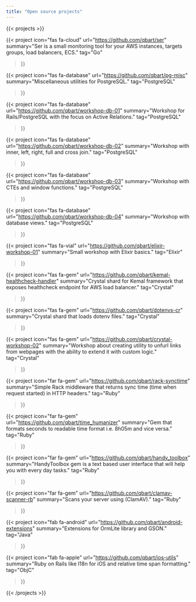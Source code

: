 ```yaml
---
title: "Open source projects"
---
```


{{< projects >}}

{{< project
    icon="fas fa-cloud"
    url="https://github.com/qbart/ser"
    summary="Ser is a small monitoring tool for your AWS instances, targets groups, load balancers, ECS."
    tag="Go"
>}}


{{< project
    icon="fas fa-database"
    url="https://github.com/qbart/pg-misc"
    summary="Miscellaneous utilities for PostgreSQL."
    tag="PostgreSQL"
>}}

{{< project
    icon="fas fa-database"
    url="https://github.com/qbart/workshop-db-01"
    summary="Workshop for Rails/PostgreSQL with the focus on Active Relations."
    tag="PostgreSQL"
>}}

{{< project
    icon="fas fa-database"
    url="https://github.com/qbart/workshop-db-02"
    summary="Workshop with inner, left, right, full and cross join."
    tag="PostgreSQL"
>}}

{{< project
    icon="fas fa-database"
    url="https://github.com/qbart/workshop-db-03"
    summary="Workshop with CTEs and window functions."
    tag="PostgreSQL"
>}}

{{< project
    icon="fas fa-database"
    url="https://github.com/qbart/workshop-db-04"
    summary="Workshop with database views."
    tag="PostgreSQL"
>}}

{{< project
    icon="fas fa-vial"
    url="https://github.com/qbart/elixir-workshop-01"
    summary="Small workshop with Elixir basics."
    tag="Elixir"
>}}

{{< project
    icon="fas fa-gem"
    url="https://github.com/qbart/kemal-healthcheck-handler"
    summary="Crystal shard for Kemal framework that exposes healthcheck endpoint for AWS load balancer."
    tag="Crystal"
>}}

{{< project
    icon="fas fa-gem"
    url="https://github.com/qbart/dotenvs-cr"
    summary="Crystal shard that loads dotenv files."
    tag="Crystal"
>}}

{{< project
    icon="fas fa-gem"
    url="https://github.com/qbart/crystal-workshop-02"
    summary="Workshop about creating utility to unfurl links from webpages with the ability to extend it with custom logic."
    tag="Crystal"
>}}

{{< project
    icon="far fa-gem"
    url="https://github.com/qbart/rack-synctime"
    summary="Simple Rack middleware that returns sync time (time when request started) in HTTP headers."
    tag="Ruby"
>}}

{{< project
    icon="far fa-gem"
    url="https://github.com/qbart/time_humanizer"
    summary="Gem that formats seconds to readable time format i.e. 8h05m and vice versa."
    tag="Ruby"
>}}

{{< project
    icon="far fa-gem"
    url="https://github.com/qbart/handy_toolbox"
    summary="HandyToolbox gem is a text based user interface that will help you with every day tasks."
    tag="Ruby"
>}}

{{< project
    icon="far fa-gem"
    url="https://github.com/qbart/clamav-scanner-rb"
    summary="Scans your server using (ClamAV)."
    tag="Ruby"
>}}

{{< project
    icon="fab fa-android"
    url="https://github.com/qbart/android-extensions"
    summary="Extensions for OrmLite library and GSON."
    tag="Java"
>}}

{{< project
    icon="fab fa-apple"
    url="https://github.com/qbart/ios-utils"
    summary="Ruby on Rails like I18n for iOS and relative time span formatting."
    tag="ObjC"
>}}

{{< /projects >}}
